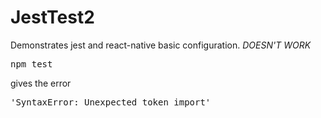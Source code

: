 # JestTest2
Demonstrates jest and react-native basic configuration. *DOESN'T WORK*

<pre>npm test</pre>
gives the error
<pre>'SyntaxError: Unexpected token import'</pre>
